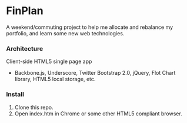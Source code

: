 # FinPlan

A weekend/commuting project to help me allocate and rebalance my portfolio, and learn some new web technologies.

### Architecture

Client-side HTML5 single page app
* Backbone.js, Underscore, Twitter Bootstrap 2.0, jQuery, Flot Chart library, HTML5 local storage, etc.

### Install

1. Clone this repo.
2. Open index.htm in Chrome or some other HTML5 compliant browser. 
